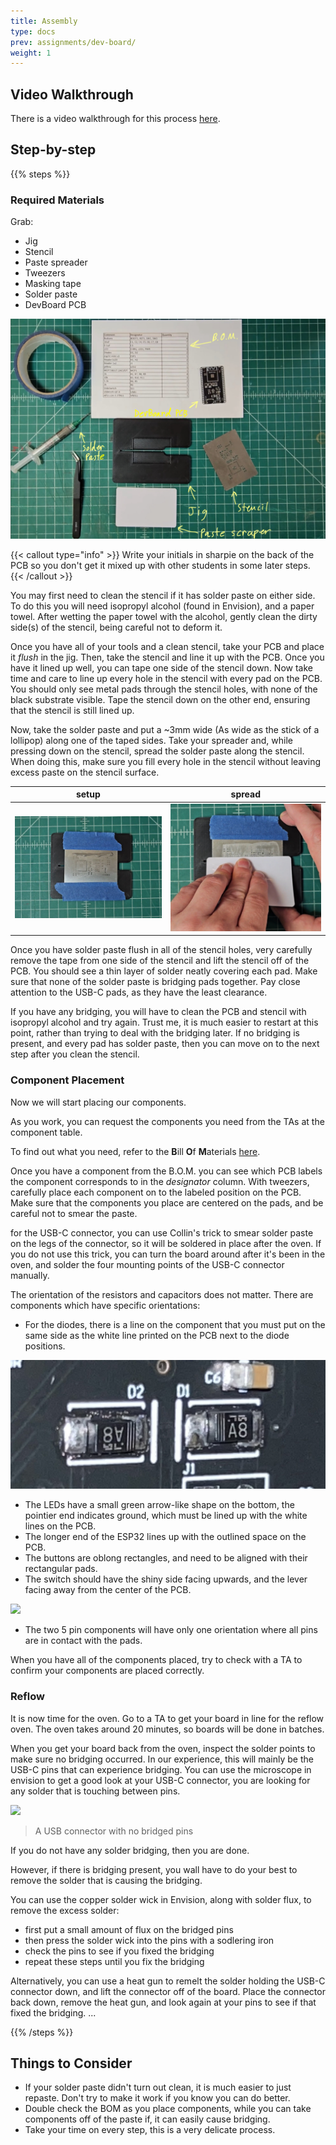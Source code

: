 ```yaml
---
title: Assembly
type: docs
prev: assignments/dev-board/
weight: 1
---
```


## Video Walkthrough

There is a video walkthrough for this process [here](https://youtu.be/2PzJOzyYS3M?si=xmUvoAxYBVRmF37I).

## Step-by-step

{{% steps %}}

### Required Materials

Grab:

- Jig
- Stencil
- Paste spreader
- Tweezers
- Masking tape
- Solder paste
- DevBoard PCB

![](images/equipment.png)

{{< callout type="info" >}}
Write your initials in sharpie on the back of the PCB so you don't get it mixed up with other students in some later steps.
{{< /callout >}}

You may first need to clean the stencil if it has solder paste on either side. To do this you will need
isopropyl alcohol (found in Envision), and a paper towel. After wetting the paper towel with the alcohol,
gently clean the dirty side(s) of the stencil, being careful not to deform it.

Once you have all of your tools and a clean stencil, take your PCB and place it _flush_ in the jig. Then, take the
stencil and line it up with the PCB. Once you have it lined up well, you can tape one side of the stencil down. Now take time and
care to line up every hole in the stencil with every pad on the PCB. You should only see metal pads through the stencil holes, with none
of the black substrate visible. Tape the stencil down on the other end, ensuring that the stencil is still lined up.

Now, take the solder paste and put a ~3mm wide (As wide as the stick of a lollipop) along one of the taped sides. Take your
spreader and, while pressing down on the stencil, spread the solder paste along the stencil. When doing this, make sure you fill
every hole in the stencil without leaving excess paste on the stencil surface.

| setup                         | spread                          |
| ----------------------------- | ------------------------------- |
| ![](images/stencil_setup.png) | ![](images/solder_spreader.png) |

Once you have solder paste flush in all of the stencil holes, very carefully remove the tape from one side of the stencil and lift the stencil off of the PCB.
You should see a thin layer of solder neatly covering each pad. Make sure that none of the solder paste is bridging pads together. Pay close attention to the USB-C pads, as they have the least clearance.

If you have any bridging, you will have to clean the PCB and stencil with isopropyl alcohol and try again. Trust me, it is much easier
to restart at this point, rather than trying to deal with the bridging later. If no bridging is present, and every pad has solder paste, then you
can move on to the next step after you clean the stencil.

### Component Placement

Now we will start placing our components.

As you work, you can request the components you need from the TAs at the component table.

To find out what you need, refer to the **B**ill **O**f **M**aterials [here](https://github.com/ECE-196/DevBoard/blob/main/BOM.xlsx).

Once you have a component from the B.O.M. you can see which PCB labels the component corresponds to in the _designator_ column. With tweezers,
carefully place each component on to the labeled position on the PCB. Make sure that the components you place are centered on the pads, and be careful not
to smear the paste.

for the USB-C connector, you can use Collin's trick to smear solder paste on the legs of the connector, so it will be soldered in place after the oven.
If you do not use this trick, you can turn the board around after it's been in the oven, and solder the four mounting points of the USB-C connector manually.

The orientation of the resistors and capacitors does not matter. There are components which have specific orientations:

- For the diodes, there is a line on the component that you must put on the same side as the white line printed on the PCB next to the diode positions.

![](images/diodes.png)

- The LEDs have a small green arrow-like shape on the bottom, the pointier end indicates ground, which must be lined up with the white lines on the PCB.
- The longer end of the ESP32 lines up with the outlined space on the PCB.
- The buttons are oblong rectangles, and need to be aligned with their rectangular pads.
- The switch should have the shiny side facing upwards, and the lever facing away from the center of the PCB.

![](images/switch.png)

- The two 5 pin components will have only one orientation where all pins are in contact with the pads.

When you have all of the components placed, try to check with a TA to confirm your components are placed correctly.

### Reflow

It is now time for the oven. Go to a TA to get your board in line for the reflow oven. The oven takes around 20
minutes, so boards will be done in batches.

When you get your board back from the oven, inspect the solder points to make sure no bridging occurred. In our
experience, this will mainly be the USB-C pins that can experience bridging. You can use the
microscope in envision to get a good look at your USB-C connector, you are looking for any solder that is touching between pins.

![](images/USB_no_bridging.png)

> A USB connector with no bridged pins

If you do not have any solder bridging, then you are done.

However, if there is bridging present, you wall have to do your best to remove the solder that is causing the bridging.

You can use the copper solder wick in Envision, along with solder flux, to remove the excess solder:

- first put a small amount of flux on the bridged pins
- then press the solder wick into the pins with a sodlering iron
- check the pins to see if you fixed the bridging
- repeat these steps until you fix the bridging

Alternatively, you can use a heat gun to remelt the solder holding the USB-C connector down, and lift the connector off of the board.
Place the connector back down, remove the heat gun, and look again at your pins to see if that fixed the bridging.
...

{{% /steps %}}

## Things to Consider

- If your solder paste didn't turn out clean, it is much easier to just repaste. Don't try to make it work if you know you can do better.
- Double check the BOM as you place components, while you can take components off of the paste if, it can easily cause bridging.
- Take your time on every step, this is a very delicate process.
